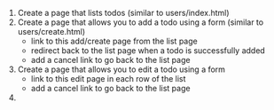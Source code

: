 1. Create a page that lists todos (similar to users/index.html)
2. Create a page that allows you to add a todo using a form (similar to users/create.html)
   - link to this add/create page from the list page
   - redirect back to the list page when a todo is successfully added
   - add a cancel link to go back to the list page
3. Create a page that allows you to edit a todo using a form
   - link to this edit page in each row of the list
   - add a cancel link to go back to the list page
4.
